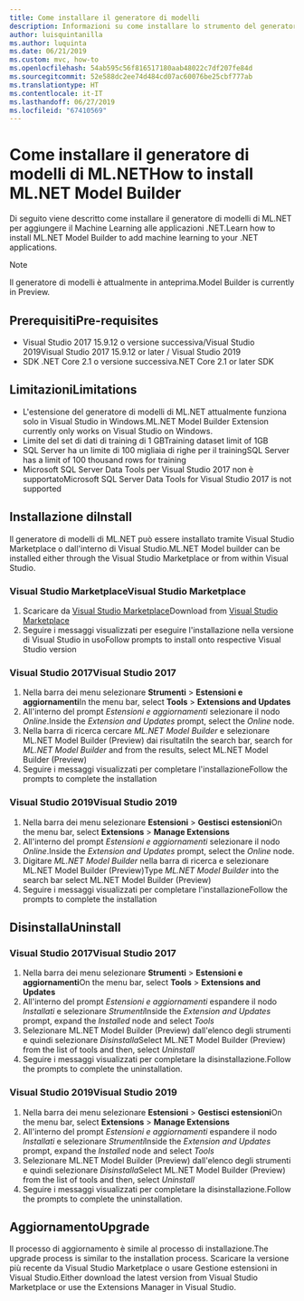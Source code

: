 ```yaml
---
title: Come installare il generatore di modelli
description: Informazioni su come installare lo strumento del generatore di modelli di ML.NET
author: luisquintanilla
ms.author: luquinta
ms.date: 06/21/2019
ms.custom: mvc, how-to
ms.openlocfilehash: 54ab595c56f816517180aab48022c7df207fe84d
ms.sourcegitcommit: 52e588dc2ee74d484cd07ac60076be25cbf777ab
ms.translationtype: HT
ms.contentlocale: it-IT
ms.lasthandoff: 06/27/2019
ms.locfileid: "67410569"
---
```

# <a name="how-to-install-mlnet-model-builder"></a><span data-ttu-id="f0bde-103">Come installare il generatore di modelli di ML.NET</span><span class="sxs-lookup"><span data-stu-id="f0bde-103">How to install ML.NET Model Builder</span></span>

<span data-ttu-id="f0bde-104">Di seguito viene descritto come installare il generatore di modelli di ML.NET per aggiungere il Machine Learning alle applicazioni .NET.</span><span class="sxs-lookup"><span data-stu-id="f0bde-104">Learn how to install ML.NET Model Builder to add machine learning to your .NET applications.</span></span>

> [!NOTE]
> <span data-ttu-id="f0bde-105">Il generatore di modelli è attualmente in anteprima.</span><span class="sxs-lookup"><span data-stu-id="f0bde-105">Model Builder is currently in Preview.</span></span>

## <a name="pre-requisites"></a><span data-ttu-id="f0bde-106">Prerequisiti</span><span class="sxs-lookup"><span data-stu-id="f0bde-106">Pre-requisites</span></span>

- <span data-ttu-id="f0bde-107">Visual Studio 2017 15.9.12 o versione successiva/Visual Studio 2019</span><span class="sxs-lookup"><span data-stu-id="f0bde-107">Visual Studio 2017 15.9.12 or later / Visual Studio 2019</span></span>
- <span data-ttu-id="f0bde-108">SDK .NET Core 2.1 o versione successiva</span><span class="sxs-lookup"><span data-stu-id="f0bde-108">.NET Core 2.1 or later SDK</span></span>

## <a name="limitations"></a><span data-ttu-id="f0bde-109">Limitazioni</span><span class="sxs-lookup"><span data-stu-id="f0bde-109">Limitations</span></span>

- <span data-ttu-id="f0bde-110">L'estensione del generatore di modelli di ML.NET attualmente funziona solo in Visual Studio in Windows.</span><span class="sxs-lookup"><span data-stu-id="f0bde-110">ML.NET Model Builder Extension currently only works on Visual Studio on Windows.</span></span>
- <span data-ttu-id="f0bde-111">Limite del set di dati di training di 1 GB</span><span class="sxs-lookup"><span data-stu-id="f0bde-111">Training dataset limit of 1GB</span></span>
- <span data-ttu-id="f0bde-112">SQL Server ha un limite di 100 migliaia di righe per il training</span><span class="sxs-lookup"><span data-stu-id="f0bde-112">SQL Server has a limit of 100 thousand rows for training</span></span>
- <span data-ttu-id="f0bde-113">Microsoft SQL Server Data Tools per Visual Studio 2017 non è supportato</span><span class="sxs-lookup"><span data-stu-id="f0bde-113">Microsoft SQL Server Data Tools for Visual Studio 2017 is not supported</span></span>

## <a name="install"></a><span data-ttu-id="f0bde-114">Installazione di</span><span class="sxs-lookup"><span data-stu-id="f0bde-114">Install</span></span>

<span data-ttu-id="f0bde-115">Il generatore di modelli di ML.NET può essere installato tramite Visual Studio Marketplace o dall'interno di Visual Studio.</span><span class="sxs-lookup"><span data-stu-id="f0bde-115">ML.NET Model builder can be installed either through the Visual Studio Marketplace or from within Visual Studio.</span></span> 

### <a name="visual-studio-marketplace"></a><span data-ttu-id="f0bde-116">Visual Studio Marketplace</span><span class="sxs-lookup"><span data-stu-id="f0bde-116">Visual Studio Marketplace</span></span>

1. <span data-ttu-id="f0bde-117">Scaricare da [Visual Studio Marketplace](https://marketplace.visualstudio.com/items?itemName=MLNET.07)</span><span class="sxs-lookup"><span data-stu-id="f0bde-117">Download from [Visual Studio Marketplace](https://marketplace.visualstudio.com/items?itemName=MLNET.07)</span></span>
1. <span data-ttu-id="f0bde-118">Seguire i messaggi visualizzati per eseguire l'installazione nella versione di Visual Studio in uso</span><span class="sxs-lookup"><span data-stu-id="f0bde-118">Follow prompts to install onto respective Visual Studio version</span></span>

### <a name="visual-studio-2017"></a><span data-ttu-id="f0bde-119">Visual Studio 2017</span><span class="sxs-lookup"><span data-stu-id="f0bde-119">Visual Studio 2017</span></span>

1. <span data-ttu-id="f0bde-120">Nella barra dei menu selezionare **Strumenti** > **Estensioni e aggiornamenti**</span><span class="sxs-lookup"><span data-stu-id="f0bde-120">In the menu bar, select **Tools** > **Extensions and Updates**</span></span>
1. <span data-ttu-id="f0bde-121">All'interno del prompt *Estensioni e aggiornamenti* selezionare il nodo *Online*.</span><span class="sxs-lookup"><span data-stu-id="f0bde-121">Inside the *Extension and Updates* prompt, select the *Online* node.</span></span>
1. <span data-ttu-id="f0bde-122">Nella barra di ricerca cercare *ML.NET Model Builder* e selezionare ML.NET Model Builder (Preview) dai risultati</span><span class="sxs-lookup"><span data-stu-id="f0bde-122">In the search bar, search for *ML.NET Model Builder* and from the results, select ML.NET Model Builder (Preview)</span></span>
1. <span data-ttu-id="f0bde-123">Seguire i messaggi visualizzati per completare l'installazione</span><span class="sxs-lookup"><span data-stu-id="f0bde-123">Follow the prompts to complete the installation</span></span>

### <a name="visual-studio-2019"></a><span data-ttu-id="f0bde-124">Visual Studio 2019</span><span class="sxs-lookup"><span data-stu-id="f0bde-124">Visual Studio 2019</span></span>

1. <span data-ttu-id="f0bde-125">Nella barra dei menu selezionare **Estensioni** > **Gestisci estensioni**</span><span class="sxs-lookup"><span data-stu-id="f0bde-125">On the menu bar, select **Extensions** > **Manage Extensions**</span></span>
1. <span data-ttu-id="f0bde-126">All'interno del prompt *Estensioni e aggiornamenti* selezionare il nodo *Online*.</span><span class="sxs-lookup"><span data-stu-id="f0bde-126">Inside the *Extension and Updates* prompt, select the *Online* node.</span></span>
1. <span data-ttu-id="f0bde-127">Digitare *ML.NET Model Builder* nella barra di ricerca e selezionare ML.NET Model Builder (Preview)</span><span class="sxs-lookup"><span data-stu-id="f0bde-127">Type *ML.NET Model Builder* into the search bar select ML.NET Model Builder (Preview)</span></span>
1. <span data-ttu-id="f0bde-128">Seguire i messaggi visualizzati per completare l'installazione</span><span class="sxs-lookup"><span data-stu-id="f0bde-128">Follow the prompts to complete the installation</span></span>

## <a name="uninstall"></a><span data-ttu-id="f0bde-129">Disinstalla</span><span class="sxs-lookup"><span data-stu-id="f0bde-129">Uninstall</span></span>

### <a name="visual-studio-2017"></a><span data-ttu-id="f0bde-130">Visual Studio 2017</span><span class="sxs-lookup"><span data-stu-id="f0bde-130">Visual Studio 2017</span></span>

1. <span data-ttu-id="f0bde-131">Nella barra dei menu selezionare **Strumenti** > **Estensioni e aggiornamenti**</span><span class="sxs-lookup"><span data-stu-id="f0bde-131">On the menu bar, select **Tools** > **Extensions and Updates**</span></span>
1. <span data-ttu-id="f0bde-132">All'interno del prompt *Estensioni e aggiornamenti* espandere il nodo *Installati* e selezionare *Strumenti*</span><span class="sxs-lookup"><span data-stu-id="f0bde-132">Inside the *Extension and Updates* prompt, expand the *Installed* node and select *Tools*</span></span>
1. <span data-ttu-id="f0bde-133">Selezionare ML.NET Model Builder (Preview) dall'elenco degli strumenti e quindi selezionare *Disinstalla*</span><span class="sxs-lookup"><span data-stu-id="f0bde-133">Select ML.NET Model Builder (Preview) from the list of tools and then, select *Uninstall*</span></span>
1. <span data-ttu-id="f0bde-134">Seguire i messaggi visualizzati per completare la disinstallazione.</span><span class="sxs-lookup"><span data-stu-id="f0bde-134">Follow the prompts to complete the uninstallation.</span></span>

### <a name="visual-studio-2019"></a><span data-ttu-id="f0bde-135">Visual Studio 2019</span><span class="sxs-lookup"><span data-stu-id="f0bde-135">Visual Studio 2019</span></span>

1. <span data-ttu-id="f0bde-136">Nella barra dei menu selezionare **Estensioni** > **Gestisci estensioni**</span><span class="sxs-lookup"><span data-stu-id="f0bde-136">On the menu bar, select **Extensions** > **Manage Extensions**</span></span>
1. <span data-ttu-id="f0bde-137">All'interno del prompt *Estensioni e aggiornamenti* espandere il nodo *Installati* e selezionare *Strumenti*</span><span class="sxs-lookup"><span data-stu-id="f0bde-137">Inside the *Extension and Updates* prompt, expand the *Installed* node and select *Tools*</span></span>
1. <span data-ttu-id="f0bde-138">Selezionare ML.NET Model Builder (Preview) dall'elenco degli strumenti e quindi selezionare *Disinstalla*</span><span class="sxs-lookup"><span data-stu-id="f0bde-138">Select ML.NET Model Builder (Preview) from the list of tools and then, select *Uninstall*</span></span>
1. <span data-ttu-id="f0bde-139">Seguire i messaggi visualizzati per completare la disinstallazione.</span><span class="sxs-lookup"><span data-stu-id="f0bde-139">Follow the prompts to complete the uninstallation.</span></span>

## <a name="upgrade"></a><span data-ttu-id="f0bde-140">Aggiornamento</span><span class="sxs-lookup"><span data-stu-id="f0bde-140">Upgrade</span></span>

<span data-ttu-id="f0bde-141">Il processo di aggiornamento è simile al processo di installazione.</span><span class="sxs-lookup"><span data-stu-id="f0bde-141">The upgrade process is similar to the installation process.</span></span> <span data-ttu-id="f0bde-142">Scaricare la versione più recente da Visual Studio Marketplace o usare Gestione estensioni in Visual Studio.</span><span class="sxs-lookup"><span data-stu-id="f0bde-142">Either download the latest version from Visual Studio Marketplace or use the Extensions Manager in Visual Studio.</span></span>
